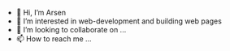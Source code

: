 - 👋 Hi, I’m Arsen
- 👀 I’m interested in web-development and building web pages
- 💞️ I’m looking to collaborate on ...
- 📫 How to reach me ...

<!---
Arsen19963/Arsen19963 is a ✨ special ✨ repository because its `README.md` (this file) appears on your GitHub profile.
You can click the Preview link to take a look at your changes.
--->
